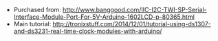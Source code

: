 * Purchased from: http://www.banggood.com/IIC-I2C-TWI-SP-Serial-Interface-Module-Port-For-5V-Arduino-1602LCD-p-80365.html
* Main tutorial: http://tronixstuff.com/2014/12/01/tutorial-using-ds1307-and-ds3231-real-time-clock-modules-with-arduino/
